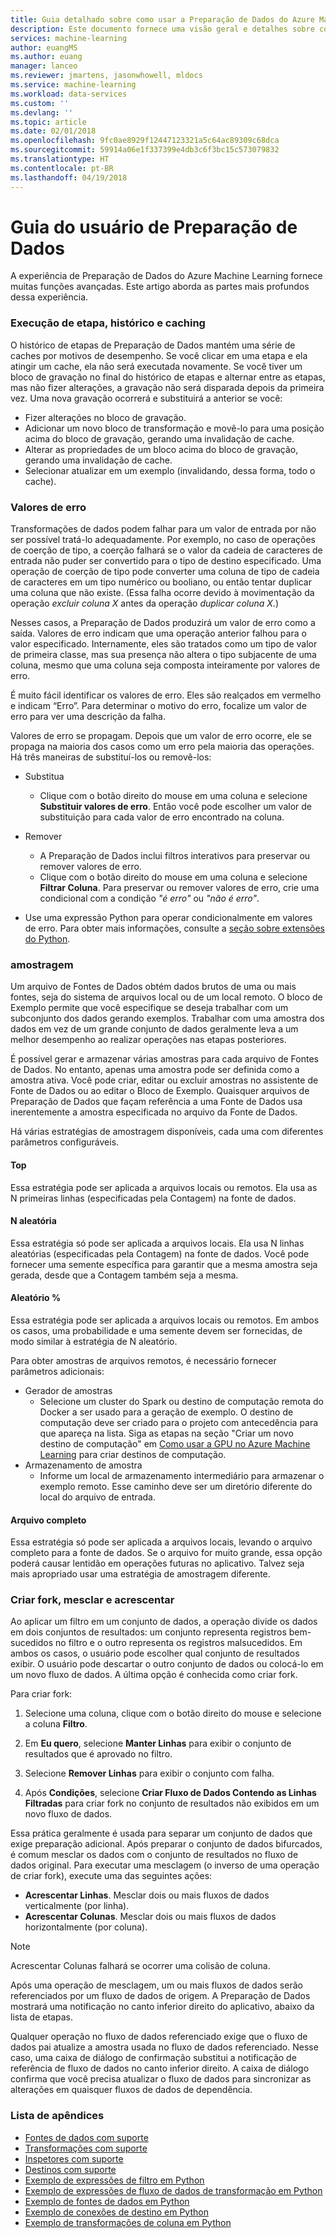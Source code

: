 ```yaml
---
title: Guia detalhado sobre como usar a Preparação de Dados do Azure Machine Learning | Microsoft Docs
description: Este documento fornece uma visão geral e detalhes sobre como resolver problemas de dados com a Preparação de Dados do Azure Machine Learning
services: machine-learning
author: euangMS
ms.author: euang
manager: lanceo
ms.reviewer: jmartens, jasonwhowell, mldocs
ms.service: machine-learning
ms.workload: data-services
ms.custom: ''
ms.devlang: ''
ms.topic: article
ms.date: 02/01/2018
ms.openlocfilehash: 9fc0ae8929f12447123321a5c64ac89309c68dca
ms.sourcegitcommit: 59914a06e1f337399e4db3c6f3bc15c573079832
ms.translationtype: HT
ms.contentlocale: pt-BR
ms.lasthandoff: 04/19/2018
---
```

# <a name="data-preparations-user-guide"></a>Guia do usuário de Preparação de Dados 
A experiência de Preparação de Dados do Azure Machine Learning fornece muitas funções avançadas. Este artigo aborda as partes mais profundos dessa experiência.

### <a name="step-execution-history-and-caching"></a>Execução de etapa, histórico e caching 
O histórico de etapas de Preparação de Dados mantém uma série de caches por motivos de desempenho. Se você clicar em uma etapa e ela atingir um cache, ela não será executada novamente. Se você tiver um bloco de gravação no final do histórico de etapas e alternar entre as etapas, mas não fizer alterações, a gravação não será disparada depois da primeira vez. Uma nova gravação ocorrerá e substituirá a anterior se você:

- Fizer alterações no bloco de gravação.
- Adicionar um novo bloco de transformação e movê-lo para uma posição acima do bloco de gravação, gerando uma invalidação de cache.
- Alterar as propriedades de um bloco acima do bloco de gravação, gerando uma invalidação de cache.
- Selecionar atualizar em um exemplo (invalidando, dessa forma, todo o cache).

### <a name="error-values"></a>Valores de erro

Transformações de dados podem falhar para um valor de entrada por não ser possível tratá-lo adequadamente. Por exemplo, no caso de operações de coerção de tipo, a coerção falhará se o valor da cadeia de caracteres de entrada não puder ser convertido para o tipo de destino especificado. Uma operação de coerção de tipo pode converter uma coluna de tipo de cadeia de caracteres em um tipo numérico ou booliano, ou então tentar duplicar uma coluna que não existe. (Essa falha ocorre devido à movimentação da operação *excluir coluna X* antes da operação *duplicar coluna X*.)

Nesses casos, a Preparação de Dados produzirá um valor de erro como a saída. Valores de erro indicam que uma operação anterior falhou para o valor especificado. Internamente, eles são tratados como um tipo de valor de primeira classe, mas sua presença não altera o tipo subjacente de uma coluna, mesmo que uma coluna seja composta inteiramente por valores de erro.

É muito fácil identificar os valores de erro. Eles são realçados em vermelho e indicam “Erro”. Para determinar o motivo do erro, focalize um valor de erro para ver uma descrição da falha.

Valores de erro se propagam. Depois que um valor de erro ocorre, ele se propaga na maioria dos casos como um erro pela maioria das operações. Há três maneiras de substituí-los ou removê-los:

* Substitua
    -  Clique com o botão direito do mouse em uma coluna e selecione **Substituir valores de erro**. Então você pode escolher um valor de substituição para cada valor de erro encontrado na coluna.

* Remover
    - A Preparação de Dados inclui filtros interativos para preservar ou remover valores de erro.
    - Clique com o botão direito do mouse em uma coluna e selecione **Filtrar Coluna**. Para preservar ou remover valores de erro, crie uma condicional com a condição *"é erro"* ou *"não é erro"*.

* Use uma expressão Python para operar condicionalmente em valores de erro. Para obter mais informações, consulte a [seção sobre extensões do Python](data-prep-python-extensibility-overview.md).

### <a name="sampling"></a>amostragem
Um arquivo de Fontes de Dados obtém dados brutos de uma ou mais fontes, seja do sistema de arquivos local ou de um local remoto. O bloco de Exemplo permite que você especifique se deseja trabalhar com um subconjunto dos dados gerando exemplos. Trabalhar com uma amostra dos dados em vez de um grande conjunto de dados geralmente leva a um melhor desempenho ao realizar operações nas etapas posteriores.

É possível gerar e armazenar várias amostras para cada arquivo de Fontes de Dados. No entanto, apenas uma amostra pode ser definida como a amostra ativa. Você pode criar, editar ou excluir amostras no assistente de Fonte de Dados ou ao editar o Bloco de Exemplo. Quaisquer arquivos de Preparação de Dados que façam referência a uma Fonte de Dados usa inerentemente a amostra especificada no arquivo da Fonte de Dados.

Há várias estratégias de amostragem disponíveis, cada uma com diferentes parâmetros configuráveis.

#### <a name="top"></a>Top
Essa estratégia pode ser aplicada a arquivos locais ou remotos. Ela usa as N primeiras linhas (especificadas pela Contagem) na fonte de dados.

#### <a name="random-n"></a>N aleatória 
Essa estratégia só pode ser aplicada a arquivos locais. Ela usa N linhas aleatórias (especificadas pela Contagem) na fonte de dados. Você pode fornecer uma semente específica para garantir que a mesma amostra seja gerada, desde que a Contagem também seja a mesma.

#### <a name="random-"></a>Aleatório % 
Essa estratégia pode ser aplicada a arquivos locais ou remotos. Em ambos os casos, uma probabilidade e uma semente devem ser fornecidas, de modo similar à estratégia de N aleatório.

Para obter amostras de arquivos remotos, é necessário fornecer parâmetros adicionais:

- Gerador de amostras 
  - Selecione um cluster do Spark ou destino de computação remota do Docker a ser usado para a geração de exemplo. O destino de computação deve ser criado para o projeto com antecedência para que apareça na lista. Siga as etapas na seção "Criar um novo destino de computação" em [Como usar a GPU no Azure Machine Learning](how-to-use-gpu.md) para criar destinos de computação.
- Armazenamento de amostra 
  - Informe um local de armazenamento intermediário para armazenar o exemplo remoto. Esse caminho deve ser um diretório diferente do local do arquivo de entrada.

#### <a name="full-file"></a>Arquivo completo 
Essa estratégia só pode ser aplicada a arquivos locais, levando o arquivo completo para a fonte de dados. Se o arquivo for muito grande, essa opção poderá causar lentidão em operações futuras no aplicativo. Talvez seja mais apropriado usar uma estratégia de amostragem diferente.


### <a name="fork-merge-and-append"></a>Criar fork, mesclar e acrescentar

Ao aplicar um filtro em um conjunto de dados, a operação divide os dados em dois conjuntos de resultados: um conjunto representa registros bem-sucedidos no filtro e o outro representa os registros malsucedidos. Em ambos os casos, o usuário pode escolher qual conjunto de resultados exibir. O usuário pode descartar o outro conjunto de dados ou colocá-lo em um novo fluxo de dados. A última opção é conhecida como criar fork.

Para criar fork: 
1. Selecione uma coluna, clique com o botão direito do mouse e selecione a coluna **Filtro**.

2. Em **Eu quero**, selecione **Manter Linhas** para exibir o conjunto de resultados que é aprovado no filtro.

3. Selecione **Remover Linhas** para exibir o conjunto com falha.

4. Após **Condições**, selecione **Criar Fluxo de Dados Contendo as Linhas Filtradas** para criar fork no conjunto de resultados não exibidos em um novo fluxo de dados.


Essa prática geralmente é usada para separar um conjunto de dados que exige preparação adicional. Após preparar o conjunto de dados bifurcados, é comum mesclar os dados com o conjunto de resultados no fluxo de dados original. Para executar uma mesclagem (o inverso de uma operação de criar fork), execute uma das seguintes ações:

- **Acrescentar Linhas**. Mesclar dois ou mais fluxos de dados verticalmente (por linha). 
- **Acrescentar Colunas**. Mesclar dois ou mais fluxos de dados horizontalmente (por coluna).


>[!NOTE]
>Acrescentar Colunas falhará se ocorrer uma colisão de coluna.


Após uma operação de mesclagem, um ou mais fluxos de dados serão referenciados por um fluxo de dados de origem. A Preparação de Dados mostrará uma notificação no canto inferior direito do aplicativo, abaixo da lista de etapas.


Qualquer operação no fluxo de dados referenciado exige que o fluxo de dados pai atualize a amostra usada no fluxo de dados referenciado. Nesse caso, uma caixa de diálogo de confirmação substitui a notificação de referência de fluxo de dados no canto inferior direito. A caixa de diálogo confirma que você precisa atualizar o fluxo de dados para sincronizar as alterações em quaisquer fluxos de dados de dependência.

### <a name="list-of-appendices"></a>Lista de apêndices 
* [Fontes de dados com suporte](data-prep-appendix2-supported-data-sources.md)  
* [Transformações com suporte](data-prep-appendix3-supported-transforms.md)  
* [Inspetores com suporte](data-prep-appendix4-supported-inspectors.md)  
* [Destinos com suporte](data-prep-appendix5-supported-destinations.md)  
* [Exemplo de expressões de filtro em Python](data-prep-appendix6-sample-filter-expressions-python.md)  
* [Exemplo de expressões de fluxo de dados de transformação em Python](data-prep-appendix7-sample-transform-data-flow-python.md)  
* [Exemplo de fontes de dados em Python](data-prep-appendix8-sample-source-connections-python.md)  
* [Exemplo de conexões de destino em Python](data-prep-appendix9-sample-destination-connections-python.md)  
* [Exemplo de transformações de coluna em Python](data-prep-appendix10-sample-custom-column-transforms-python.md)  
